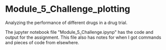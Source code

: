 # Module_5_Challenge_plotting
Analyzing the performance of different drugs in a drug trial.

The jupyter notebook file "Module_5_Challenge.ipynp" has the code and output for the assignment. This file also has notes for when I got commands and pieces of code from elsewhere.
